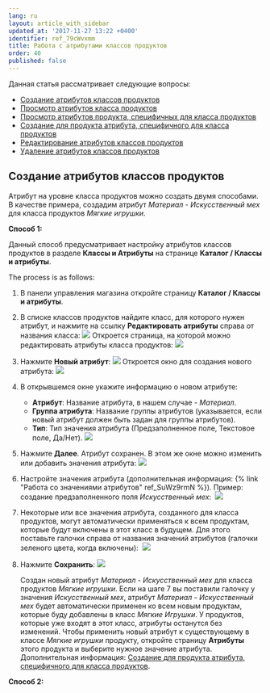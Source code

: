 ```yaml
---
lang: ru
layout: article_with_sidebar
updated_at: '2017-11-27 13:22 +0400'
identifier: ref_79cWvxmm
title: Работа с атрибутами классов продуктов
order: 40
published: false
---
```

Данная статья рассматривает следующие вопросы:

*   [Создание атрибутов классов продуктов](#adding-product-class-attributes)
*   [Просмотр атрибутов класса продуктов](#viewing-the-list-of-attributes-configured-for-a-product-class)
*   [Просмотр атрибутов продукта, специфичных для класса продуктов](#viewing-a-products-product-class-level-attributes)
*   [Создание для продукта атрибута, специфичного для класса продуктов](#assigning-product-class-level-attributes-to-products)
*   [Редактирование атрибутов классов продуктов](#editing-product-class-attributes)
*   [Удаление атрибутов классов продуктов](#deleting-product-class-attributes)

## Создание атрибутов классов продуктов

Атрибут на уровне класса продуктов можно создать двумя способами. В качестве примера, создадим атрибут _Материал - Искусственный мех_ для класса продуктов _Мягкие игрушки_.

**Способ 1:**

Данный способ предусматривает настройку атрибутов классов продуктов в разделе **Классы и Атрибуты** на странице **Каталог / Классы и атрибуты**.

The process is as follows:

1.  В панели управления магазина откройте страницу **Каталог / Классы и атрибуты**.
2.  В списке классов продуктов найдите класс, для которого нужен атрибут, и нажмите на ссылку **Редактировать атрибуты** справа от названия класса:
    ![]({{site.baseurl}}/attachments/7504855/8719257.png)
    Откроется страница, на которой можно редактировать атрибуты класса продуктов:
    ![]({{site.baseurl}}/attachments/7504855/8719258.png)
3.  Нажмите **Новый атрибут**:
    ![]({{site.baseurl}}/attachments/7504855/8719259.png)
    Откроется окно для создания нового атрибута:
    ![]({{site.baseurl}}/attachments/7504855/8719260.png)
4.  В открывшемся окне укажите информацию о новом атрибуте:

    *   **Атрибут**: Название атрибута, в нашем случае - _Материал_.
    *   **Группа атрибута**: Название группы атрибутов (указывается, если новый атрибут должен быть задан для группы атрибутов).
    *   **Тип**: Тип значения атрибута (Предзаполненное поле, Текстовое поле, Да/Нет).
    ![]({{site.baseurl}}/attachments/7504855/8719261.png)
5.  Нажмите **Далее**. Атрибут сохранен. В этом же окне можно изменить или добавить значения атрибута:
    ![]({{site.baseurl}}/attachments/7504855/8719262.png)
6.  Настройте значения атрибута (дополнительная информация: {% link "Работа со значениями атрибутов" ref_SuWz9rmN %}). Пример: создание предзаполненного поля _Искусственный мех_: 
    ![]({{site.baseurl}}/attachments/7504855/8719263.png)
7.  Некоторые или все значения атрибута, созданного для класса продуктов, могут автоматически применяться к всем продуктам, которые будут включены в этот класс в будущем. Для этого поставьте галочки справа от названия значений атрибутов (галочки зеленого цвета, когда включены): 
    ![]({{site.baseurl}}/attachments/7504855/8719264.png)
8.  Нажмите **Сохранить**:
    ![]({{site.baseurl}}/attachments/7504855/8719265.png)
    
    Создан новый атрибут _Материал - Искусственный мех_ для класса продуктов _Мягкие игрушки_. Если на шаге 7 вы поставили галочку у значения _Искусственный мех_, атрибут _Материал - Искусственный мех_ будет автоматически применен ко всем новым продуктам, которые буду добавлены в класс _Мягкие Игрушки_. У продуктов, которые уже входят в этот класс, атрибуты останутся без изменений. Чтобы применить новый атрибут к существующему в классе _Мягкие игрушки_ продукту, откройте страницу **Атрибуты** этого продукта и выберите нужное значение атрибута. Дополнительная информация: [Создание для продукта атрибута, специфичного для класса продуктов](#assigning-product-class-level-attributes-to-products).

**Способ 2:**
